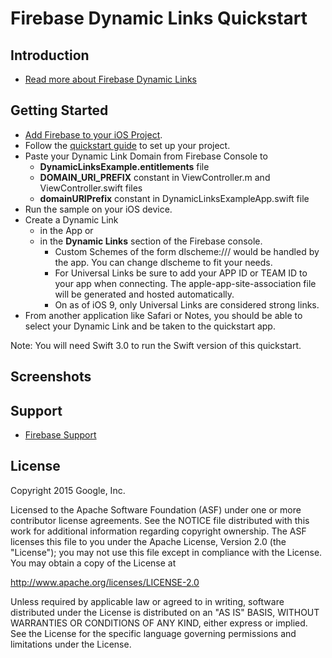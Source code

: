 Firebase Dynamic Links Quickstart
=============================

Introduction
------------

- [Read more about Firebase Dynamic Links](https://firebase.google.com/docs/dynamic-links)

Getting Started
---------------

- [Add Firebase to your iOS Project](https://firebase.google.com/docs/ios/setup).
- Follow the [quickstart guide](https://firebase.google.com) to set up your project.
- Paste your Dynamic Link Domain from Firebase Console to
  - **DynamicLinksExample.entitlements** file
  - **DOMAIN_URI_PREFIX** constant in ViewController.m and ViewController.swift files
  - **domainURIPrefix** constant in DynamicLinksExampleApp.swift file
- Run the sample on your iOS device.
- Create a Dynamic Link 
  - in the App or
  - in the **Dynamic Links** section of the Firebase console.
    - Custom Schemes of the form dlscheme://<data-to-pass>/<to-app> would be handled
      by the app. You can change dlscheme to fit your needs.
    - For Universal Links be sure to add your APP ID or TEAM ID to your app when
      connecting. The apple-app-site-association file will be generated and
      hosted automatically.
    - On as of iOS 9, only Universal Links are considered strong links.
- From another application like Safari or Notes, you should be able to select
  your Dynamic Link and be taken to the quickstart app.

Note: You will need Swift 3.0 to run the Swift version of this quickstart.

Screenshots
-----------

Support
-------

- [Firebase Support](https://firebase.google.com/support/)

License
-------

Copyright 2015 Google, Inc.

Licensed to the Apache Software Foundation (ASF) under one or more contributor
license agreements.  See the NOTICE file distributed with this work for
additional information regarding copyright ownership.  The ASF licenses this
file to you under the Apache License, Version 2.0 (the "License"); you may not
use this file except in compliance with the License.  You may obtain a copy of
the License at

  http://www.apache.org/licenses/LICENSE-2.0

Unless required by applicable law or agreed to in writing, software
distributed under the License is distributed on an "AS IS" BASIS, WITHOUT
WARRANTIES OR CONDITIONS OF ANY KIND, either express or implied.  See the
License for the specific language governing permissions and limitations under
the License.
